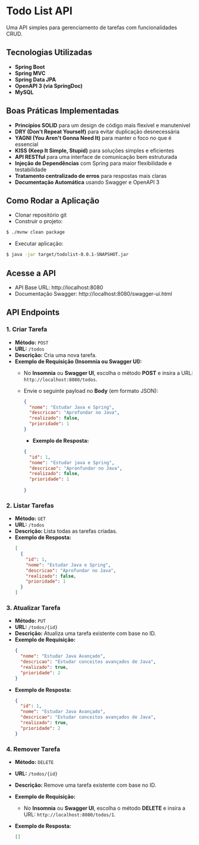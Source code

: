 # Todo List API

Uma API simples para gerenciamento de tarefas com funcionalidades CRUD.

## Tecnologias Utilizadas

- **Spring Boot**
- **Spring MVC**
- **Spring Data JPA**
- **OpenAPI 3 (via SpringDoc)**
- **MySQL**

## Boas Práticas Implementadas

- **Princípios SOLID** para um design de código mais flexível e manutenível
- **DRY (Don't Repeat Yourself)** para evitar duplicação desnecessária
- **YAGNI (You Aren't Gonna Need It)** para manter o foco no que é essencial
- **KISS (Keep It Simple, Stupid)** para soluções simples e eficientes
- **API RESTful** para uma interface de comunicação bem estruturada
- **Injeção de Dependências** com Spring para maior flexibilidade e testabilidade
- **Tratamento centralizado de erros** para respostas mais claras
- **Documentação Automática** usando Swagger e OpenAPI 3

## Como Rodar a Aplicação

- Clonar repositório git
- Construir o projeto:

```bash 
$ ./mvnw clean package
```
- Executar aplicação:

```bash 
$ java -jar target/todolist-0.0.1-SNAPSHOT.jar
```

## Acesse a API

- API Base URL: http://localhost:8080
- Documentação Swagger: http://localhost:8080/swagger-ui.html

## API Endpoints

### 1. Criar Tarefa
- **Método:** `POST`
- **URL:** `/todos`
- **Descrição:** Cria uma nova tarefa.
- **Exemplo de Requisição (Insomnia ou Swagger UI):**
  - No **Insomnia** ou **Swagger UI**, escolha o método **POST** e insira a URL: `http://localhost:8080/todos`.
  - Envie o seguinte payload no **Body** (em formato JSON):
    ```json
    {
      "nome": "Estudar Java e Spring",
      "descricao": "Aprofundar no Java",
      "realizado": false,
      "prioridade": 1
    }
    ```

    - **Exemplo de Resposta:**
    ```json
    {
      "id": 1,
      "nome": "Estudar java e Spring",
      "descricao": "Apronfundar no Java",
      "realizado": false,
      "prioridade": 1
      
    }
    ```

### 2. Listar Tarefas
- **Método:** `GET`
- **URL:** `/todos`
- **Descrição:** Lista todas as tarefas criadas.
- **Exemplo de Resposta:**
    ```json
    [
      {
        "id": 1,
        "nome": "Estudar Java e Spring",
        "descricao": "Aprofundar no Java",
        "realizado": false,
        "prioridade": 1
      }
    ]
    ```

### 3. Atualizar Tarefa
- **Método:** `PUT`
- **URL:** `/todos/{id}`
- **Descrição:** Atualiza uma tarefa existente com base no ID.
- **Exemplo de Requisição:**
    ```json
    {
      "nome": "Estudar Java Avançado",
      "descricao": "Estudar conceitos avançados de Java",
      "realizado": true,
      "prioridade": 2
    }
    ```
- **Exemplo de Resposta:**
    ```json
    {
      "id": 1,
      "nome": "Estudar Java Avançado",
      "descricao": "Estudar conceitos avançados de Java",
      "realizado": true,
      "prioridade": 2
    }
    ```

### 4. Remover Tarefa
- **Método:** `DELETE`
- **URL:** `/todos/{id}`
- **Descrição:** Remove uma tarefa existente com base no ID.
- **Exemplo de Requisição:**
    - No **Insomnia** ou **Swagger UI**, escolha o método **DELETE** e insira a URL: `http://localhost:8080/todos/1`.

- **Exemplo de Resposta:**
    ```json
    []
    ```




